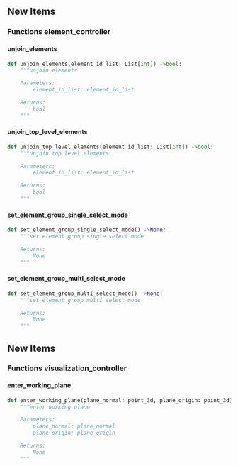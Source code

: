## New Items
### Functions element_controller
#### unjoin_elements

```python
def unjoin_elements(element_id_list: List[int]) ->bool:
    """unjoin elements

    Parameters:
        element_id_list: element_id_list

    Returns:
        bool
    """

```

#### unjoin_top_level_elements

```python
def unjoin_top_level_elements(element_id_list: List[int]) ->bool:
    """unjoin top level elements

    Parameters:
        element_id_list: element_id_list

    Returns:
        bool
    """

```

#### set_element_group_single_select_mode

```python
def set_element_group_single_select_mode() ->None:
    """set element group single select mode

    Returns:
        None
    """

```

#### set_element_group_multi_select_mode

```python
def set_element_group_multi_select_mode() ->None:
    """set element group multi select mode

    Returns:
        None
    """

```

## New Items
### Functions visualization_controller
#### enter_working_plane

```python
def enter_working_plane(plane_normal: point_3d, plane_origin: point_3d) ->None:
    """enter working plane

    Parameters:
        plane_normal: plane_normal
        plane_origin: plane_origin

    Returns:
        None
    """

```
